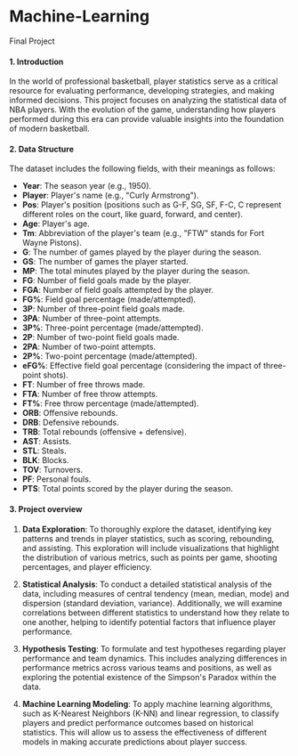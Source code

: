 # Machine-Learning
Final Project

#### 1. Introduction
In the world of professional basketball, player statistics serve as a critical resource for evaluating performance, developing strategies, and making informed decisions. This project focuses on analyzing the statistical data of NBA players. With the evolution of the game, understanding how players performed during this era can provide valuable insights into the foundation of modern basketball.

#### 2. Data Structure
The dataset includes the following fields, with their meanings as follows:
- **Year**: The season year (e.g., 1950).
- **Player**: Player's name (e.g., "Curly Armstrong").
- **Pos**: Player's position (positions such as G-F, SG, SF, F-C, C represent different roles on the court, like guard, forward, and center).
- **Age**: Player's age.
- **Tm**: Abbreviation of the player's team (e.g., "FTW" stands for Fort Wayne Pistons).
- **G**: The number of games played by the player during the season.
- **GS**: The number of games the player started.
- **MP**: The total minutes played by the player during the season.
- **FG**: Number of field goals made by the player.
- **FGA**: Number of field goals attempted by the player.
- **FG%**: Field goal percentage (made/attempted).
- **3P**: Number of three-point field goals made.
- **3PA**: Number of three-point attempts.
- **3P%**: Three-point percentage (made/attempted).
- **2P**: Number of two-point field goals made.
- **2PA**: Number of two-point attempts.
- **2P%**: Two-point percentage (made/attempted).
- **eFG%**: Effective field goal percentage (considering the impact of three-point shots).
- **FT**: Number of free throws made.
- **FTA**: Number of free throw attempts.
- **FT%**: Free throw percentage (made/attempted).
- **ORB**: Offensive rebounds.
- **DRB**: Defensive rebounds.
- **TRB**: Total rebounds (offensive + defensive).
- **AST**: Assists.
- **STL**: Steals.
- **BLK**: Blocks.
- **TOV**: Turnovers.
- **PF**: Personal fouls.
- **PTS**: Total points scored by the player during the season.

#### 3. Project overview
1. **Data Exploration**: To thoroughly explore the dataset, identifying key patterns and trends in player statistics, such as scoring, rebounding, and assisting. This exploration will include visualizations that highlight the distribution of various metrics, such as points per game, shooting percentages, and player efficiency.

2. **Statistical Analysis**: To conduct a detailed statistical analysis of the data, including measures of central tendency (mean, median, mode) and dispersion (standard deviation, variance). Additionally, we will examine correlations between different statistics to understand how they relate to one another, helping to identify potential factors that influence player performance.

3. **Hypothesis Testing**: To formulate and test hypotheses regarding player performance and team dynamics. This includes analyzing differences in performance metrics across various teams and positions, as well as exploring the potential existence of the Simpson's Paradox within the data.

4. **Machine Learning Modeling**: To apply machine learning algorithms, such as K-Nearest Neighbors (K-NN) and linear regression, to classify players and predict performance outcomes based on historical statistics. This will allow us to assess the effectiveness of different models in making accurate predictions about player success.
